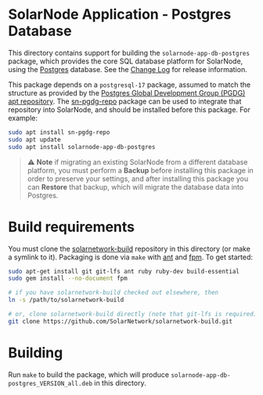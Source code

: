 # SolarNode Application - Postgres Database

This directory contains support for building the `solarnode-app-db-postgres` package, which
provides the core SQL database platform for SolarNode, using the [Postgres][postgres] database.
See the [Change Log](./CHANGELOG.md) for release information.

This package depends on a `postgresql-17` package, assumed to match the structure as provided by
the [Postgres Global Development Group (PGDG) apt repository](https://wiki.postgresql.org/wiki/Apt).
The [sn-pgdg-repo](../../pgdg-repo/debian/) package can be used to integrate that repository into
SolarNode, and should be installed before this package. For example:

```sh
sudo apt install sn-pgdg-repo
sudo apt update
sudo apt install solarnode-app-db-postgres
```

> :warning: **Note** if migrating an existing SolarNode from a different database platform, you
> must perform a **Backup** before installing this package in order to preserve your settings, and
> after installing this package you can **Restore** that backup, which will migrate the database
> data into Postgres.

# Build requirements

You must clone the [solarnetwork-build][sn-build] repository in this directory (or make a symlink
to it). Packaging is done via `make` with [ant][ant] and [fpm][fpm]. To get started:

```sh
sudo apt-get install git git-lfs ant ruby ruby-dev build-essential
sudo gem install --no-document fpm

# if you have solarnetwork-build checked out elsewhere, then
ln -s /path/to/solarnetwork-build

# or, clone solarnetwork-build directly (note that git-lfs is required)
git clone https://github.com/SolarNetwork/solarnetwork-build.git
```

# Building

Run `make` to build the package, which will produce `solarnode-app-db-postgres_VERSION_all.deb` in
this directory.

[ant]: https://ant.apache.org/
[fpm]: https://github.com/jordansissel/fpm
[postgres]: https://www.postgresql.org/
[sn-build]: https://github.com/SolarNetwork/solarnetwork-build/
